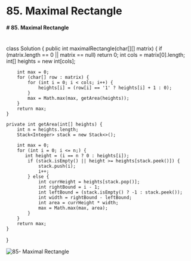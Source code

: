 # 85. Maximal Rectangle

**# 85. Maximal Rectangle**
# 

class Solution {
    public int maximalRectangle(char[][] matrix) {
        if (matrix.length == 0 || matrix == null) return 0;
        int cols = matrix[0].length;
        int[] heights = new int[cols];
        
        int max = 0;
        for (char[] row : matrix) {
            for (int i = 0; i < cols; i++) {
                heights[i] = (row[i] == '1' ? heights[i] + 1 : 0);
            }
            max = Math.max(max, getArea(heights));
        }
        return max;        
    }
    
    private int getArea(int[] heights) {
        int n = heights.length;
        Stack<Integer> stack = new Stack<>();
        
        int max = 0;
        for (int i = 0; i <= n;) {
           int height = (i == n ? 0 : heights[i]);
            if (stack.isEmpty() || height >= heights[stack.peek()]) {
                stack.push(i);
                i++;
            } else {
                int currHeight = heights[stack.pop()];
                int rightBound = i - 1;
                int leftBound = (stack.isEmpty() ? -1 : stack.peek());
                int width = rightBound - leftBound;
                int area = currHeight * width;
                max = Math.max(max, area);               
            }
        }
        return max;            
    }
}

![85- Maximal Rectangle](images/85- Maximal%20Rectangle.png)

